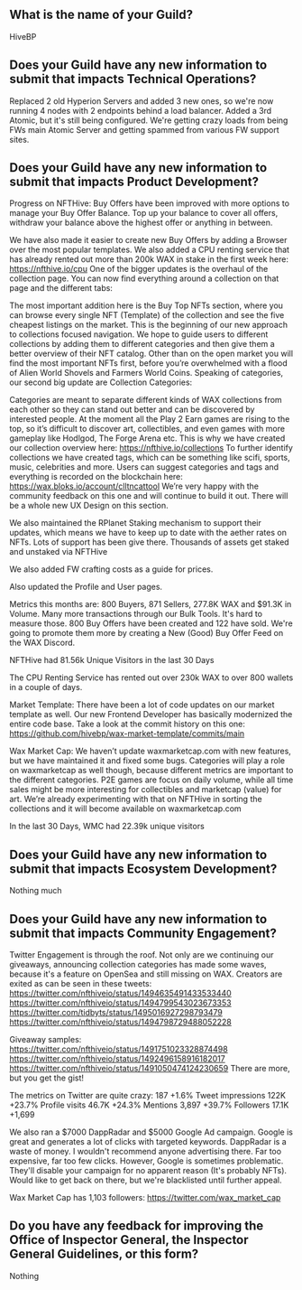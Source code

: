 ## What is the name of your Guild?

HiveBP

## Does your Guild have any new information to submit that impacts Technical Operations?

Replaced 2 old Hyperion Servers and added 3 new ones, so we're now running 4 nodes with 2 endpoints behind a load balancer.
Added a 3rd Atomic, but it's still being configured. We're getting crazy loads from being FWs main Atomic Server and getting spammed from various FW support sites.

## Does your Guild have any new information to submit that impacts Product Development?


Progress on NFTHive:
Buy Offers have been improved with more options to manage your Buy Offer Balance. Top up your balance to cover all offers, withdraw your balance above the highest offer or anything in between.

We have also made it easier to create new Buy Offers by adding a Browser over the most popular templates.
We also added a CPU renting service that has already rented out more than 200k WAX in stake in the first week here: https://nfthive.io/cpu
One of the bigger updates is the overhaul of the collection page. You can now find everything around a collection on that page and the different tabs:

The most important addition here is the Buy Top NFTs section, where you can browse every single NFT (Template) of the collection and see the five cheapest listings on the market. This is the beginning of our new approach to collections focused navigation. We hope to guide users to different collections by adding them to different categories and then give them a better overview of their NFT catalog. Other than on the open market you will find the most important NFTs first, before you’re overwhelmed with a flood of Alien World Shovels and Farmers World Coins.
Speaking of categories, our second big update are Collection Categories:

Categories are meant to separate different kinds of WAX collections from each other so they can stand out better and can be discovered by interested people. At the moment all the Play 2 Earn games are rising to the top, so it’s difficult to discover art, collectibles, and even games with more gameplay like Hodlgod, The Forge Arena etc. This is why we have created our collection overview here: https://nfthive.io/collections
To further identify collections we have created tags, which can be something like scifi, sports, music, celebrities and more. Users can suggest categories and tags and everything is recorded on the blockchain here: https://wax.bloks.io/account/clltncattool
We’re very happy with the community feedback on this one and will continue to build it out. There will be a whole new UX Design on this section.

We also maintained the RPlanet Staking mechanism to support their updates, which means we have to keep up to date with the aether rates on NFTs. Lots of support has been give there. Thousands of assets get staked and unstaked via NFTHive

We also added FW crafting costs as a guide for prices.

Also updated the Profile and User pages.

Metrics this months are: 800 Buyers, 871 Sellers, 277.8K WAX and $91.3K in Volume. Many more transactions through our Bulk Tools. It's hard to measure those.
800 Buy Offers have been created and 122 have sold. We're going to promote them more by creating a New (Good) Buy Offer Feed on the WAX Discord.

NFTHive had 81.56k Unique Visitors in the last 30 Days

The CPU Renting Service has rented out over 230k WAX to over 800 wallets in a couple of days.

Market Template:
There have been a lot of code updates on our market template as well. Our new Frontend Developer has basically modernized the entire code base. Take a look at the commit history on this one: https://github.com/hivebp/wax-market-template/commits/main

Wax Market Cap:
We haven’t update waxmarketcap.com with new features, but we have maintained it and fixed some bugs. Categories will play a role on waxmarketcap as well though, because different metrics are important to the different categories. P2E games are focus on daily volume, while all time sales might be more interesting for collectibles and marketcap (value) for art. We’re already experimenting with that on NFTHive in sorting the collections and it will become available on waxmarketcap.com

In the last 30 Days, WMC had 22.39k unique visitors

## Does your Guild have any new information to submit that impacts Ecosystem Development?

Nothing much

## Does your Guild have any new information to submit that impacts Community Engagement?

Twitter Engagement is through the roof. Not only are we continuing our giveaways, announcing collection categories has made some waves, because it's a feature on OpenSea and still missing on WAX. Creators are exited as can be seen in these tweets:
https://twitter.com/nfthiveio/status/1494635491433533440
https://twitter.com/nfthiveio/status/1494799543023673353
https://twitter.com/tidbyts/status/1495016927298793479
https://twitter.com/nfthiveio/status/1494798729488052228

Giveaway samples:
https://twitter.com/nfthiveio/status/1491751023328874498
https://twitter.com/nfthiveio/status/1492496158916182017
https://twitter.com/nfthiveio/status/1491050474124230659
There are more, but you get the gist!

The metrics on Twitter are quite crazy: 
187 +1.6% 
Tweet impressions
122K +23.7%
Profile visits
46.7K +24.3%
Mentions
3,897 +39.7% 
Followers
17.1K +1,699

We also ran a $7000 DappRadar and $5000 Google Ad campaign. Google is great and generates a lot of clicks with targeted keywords. DappRadar is a waste of money. I wouldn't recommend anyone advertising there. Far too expensive, far too few clicks. However, Google is sometimes problematic. They'll disable your campaign for no apparent reason (It's probably NFTs). Would like to get back on there, but we're blacklisted until further appeal.

Wax Market Cap has 1,103 followers:
https://twitter.com/wax_market_cap

## Do you have any feedback for improving the Office of Inspector General, the Inspector General Guidelines, or this form?

Nothing
